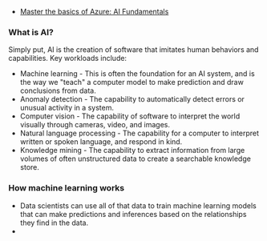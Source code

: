 
* [Master the basics of Azure: AI Fundamentals](https://docs.microsoft.com/en-us/users/23110622/collections/0kjyh8rn55yknr)

### What is AI?
Simply put, AI is the creation of software that imitates human behaviors and capabilities. Key workloads include:

* Machine learning - This is often the foundation for an AI system, and is the way we "teach" a computer model to make prediction and draw conclusions from data.
* Anomaly detection - The capability to automatically detect errors or unusual activity in a system.
* Computer vision - The capability of software to interpret the world visually through cameras, video, and images.
* Natural language processing - The capability for a computer to interpret written or spoken language, and respond in kind.
* Knowledge mining - The capability to extract information from large volumes of often unstructured data to create a searchable knowledge store.

### How machine learning works
* Data scientists can use all of that data to train machine learning models that can make predictions and inferences based on the relationships they find in the data.
* 
